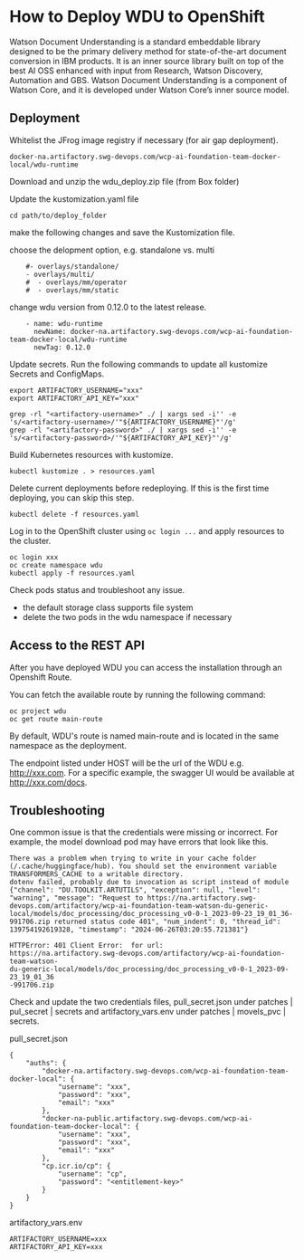 
# How to Deploy WDU to OpenShift

Watson Document Understanding is a standard embeddable library designed to be the primary delivery method for state-of-the-art document conversion in IBM products. It is an inner source library built on top of the best AI OSS enhanced with input from Research, Watson Discovery, Automation and GBS. Watson Document Understanding is a component of Watson Core, and it is developed under Watson Core’s inner source model.

## Deployment

Whitelist the JFrog image registry if necessary (for air gap deployment).

```
docker-na.artifactory.swg-devops.com/wcp-ai-foundation-team-docker-local/wdu-runtime
```

Download and unzip the wdu_deploy.zip file (from Box folder)

Update the kustomization.yaml file

```
cd path/to/deploy_folder
```

make the following changes and save the Kustomization file.

choose the delopment option, e.g. standalone vs. multi
```
    #- overlays/standalone/
    - overlays/multi/
    #  - overlays/mm/operator
    #  - overlays/mm/static
```

change wdu version from 0.12.0 to the latest release.

```
    - name: wdu-runtime
      newName: docker-na.artifactory.swg-devops.com/wcp-ai-foundation-team-docker-local/wdu-runtime
      newTag: 0.12.0
```

Update secrets. Run the following commands to update all kustomize Secrets and ConfigMaps.

```
export ARTIFACTORY_USERNAME="xxx"
export ARTIFACTORY_API_KEY="xxx"

grep -rl "<artifactory-username>" ./ | xargs sed -i'' -e 's/<artifactory-username>/'"${ARTIFACTORY_USERNAME}"'/g' 
grep -rl "<artifactory-password>" ./ | xargs sed -i'' -e 's/<artifactory-password>/'"${ARTIFACTORY_API_KEY}"'/g'
```


Build Kubernetes resources with kustomize.

```
kubectl kustomize . > resources.yaml
```

Delete current deployments before redeploying. If this is the first time deploying, you can skip this step.
```
kubectl delete -f resources.yaml
```
Log in to the OpenShift cluster using `oc login ...` and apply resources to the cluster.

```
oc login xxx
oc create namespace wdu
kubectl apply -f resources.yaml
```

Check pods status and troubleshoot any issue. 

- the default storage class supports file system
- delete the two pods in the wdu namespace if necessary

## Access to the REST API

After you have deployed WDU you can access the installation through an Openshift Route.

You can fetch the available route by running the following command:
```
oc project wdu
oc get route main-route
```

By default, WDU's route is named main-route and is located in the same namespace as the deployment.

The endpoint listed under HOST will be the url of the WDU e.g. http://xxx.com. For a specific example, the swagger UI would be available at http://xxx.com/docs.

## Troubleshooting

One common issue is that the credentials were missing or incorrect. For example, the model download pod may have errors that look like this.

```
There was a problem when trying to write in your cache folder (/.cache/huggingface/hub). You should set the environment variable TRANSFORMERS_CACHE to a writable directory.
dotenv failed, probably due to invocation as script instead of module
{"channel": "DU.TOOLKIT.ARTUTILS", "exception": null, "level": "warning", "message": "Request to https://na.artifactory.swg-devops.com/artifactory/wcp-ai-foundation-team-watson-du-generic-local/models/doc_processing/doc_processing_v0-0-1_2023-09-23_19_01_36-991706.zip returned status code 401", "num_indent": 0, "thread_id": 139754192619328, "timestamp": "2024-06-26T03:20:55.721381"}

HTTPError: 401 Client Error:  for url: 
https://na.artifactory.swg-devops.com/artifactory/wcp-ai-foundation-team-watson-
du-generic-local/models/doc_processing/doc_processing_v0-0-1_2023-09-23_19_01_36
-991706.zip
```

Check and update the two credentials files, pull_secret.json under patches | pul_secret | secrets and artifactory_vars.env under patches | movels_pvc | secrets.

pull_secret.json

```
{
    "auths": {
        "docker-na.artifactory.swg-devops.com/wcp-ai-foundation-team-docker-local": {
            "username": "xxx",
            "password": "xxx",
            "email": "xxx"
        },
        "docker-na-public.artifactory.swg-devops.com/wcp-ai-foundation-team-docker-local": {
            "username": "xxx",
            "password": "xxx",
            "email": "xxx"
        },
        "cp.icr.io/cp": {
            "username": "cp",
            "password": "<entitlement-key>"
        }
    }
}
```

artifactory_vars.env

```
ARTIFACTORY_USERNAME=xxx
ARTIFACTORY_API_KEY=xxx
```